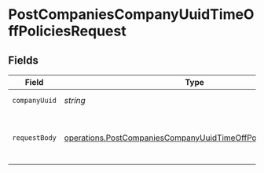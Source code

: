 # PostCompaniesCompanyUuidTimeOffPoliciesRequest


## Fields

| Field                                                                                                                                                 | Type                                                                                                                                                  | Required                                                                                                                                              | Description                                                                                                                                           |
| ----------------------------------------------------------------------------------------------------------------------------------------------------- | ----------------------------------------------------------------------------------------------------------------------------------------------------- | ----------------------------------------------------------------------------------------------------------------------------------------------------- | ----------------------------------------------------------------------------------------------------------------------------------------------------- |
| `companyUuid`                                                                                                                                         | *string*                                                                                                                                              | :heavy_check_mark:                                                                                                                                    | The UUID of the company                                                                                                                               |
| `requestBody`                                                                                                                                         | [operations.PostCompaniesCompanyUuidTimeOffPoliciesRequestBody](../../../sdk/models/operations/postcompaniescompanyuuidtimeoffpoliciesrequestbody.md) | :heavy_minus_sign:                                                                                                                                    | Requires a policy name, a policy_type, and an accrual_method                                                                                          |
